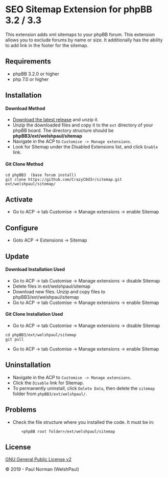 # SEO Sitemap Extension for phpBB 3.2 / 3.3

This extension adds xml sitemaps to your phpBB forum. This extension allows you to exclude forums by name or size. It additionally has the ability to add link in the footer for the sitemap.

## Requirements
* phpBB 3.2.0 or higher
* php 7.0 or higher

## Installation

#### Download Method
- [Download the latest release](https://github.com/CrazyC0d3r/sitemap) and unzip it.
- Unzip the downloaded files and copy it to the `ext` directory of your phpBB board. The directory structure should be **phpBB3/ext/welshpaul/sitemap**
- Navigate in the ACP to `Customise -> Manage extensions`.
- Look for Sitemap under the Disabled Extensions list, and click `Enable` link.

#### Git Clone Method

```
cd phpBB3  (base forum install)
git clone https://github.com/CrazyC0d3r/sitemap.git ext/welshpaul/sitemap/
```

## Activate
- Go to ACP -> tab Customise -> Manage extensions -> enable Sitemap

## Configure

- Goto ACP -> Extensions -> Sitemap

## Update

#### Download Installation Used

- Go to ACP -> tab Customise -> Manage extensions -> disable Sitemap
- Delete files in ext/welshpaul/sitemap
- Download new files. Unzip and copy files to phpBB3/ext/welshpaul/sitemap
- Go to ACP -> tab Customise -> Manage extensions -> enable Sitemap

#### Git Clone Installation Used

- Go to ACP -> tab Customise -> Manage extensions -> disable Sitemap

```
cd phpBB3/ext/welshpaul/sitemap
git pull
```

- Go to ACP -> tab Customise -> Manage extensions -> enable Sitemap

## Uninstallation
- Navigate in the ACP to `Customise -> Manage extensions`.
- Click the `Disable` link for Sitemap.
- To permanently uninstall, click `Delete Data`, then delete the `sitemap` folder from `phpBB3/ext/welshpaul/`.

## Problems
- Check the file structure where you installed the code. It must be in:
```
       <phpBB root folder>/ext/welshpaul/sitemap
```

## License
[GNU General Public License v2](http://opensource.org/licenses/GPL-2.0)

© 2019 - Paul Norman (WelshPaul)

